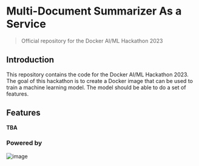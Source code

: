 # Multi-Document Summarizer As a Service
> Official repository for the Docker AI/ML Hackathon 2023

## Introduction

This repository contains the code for the Docker AI/ML Hackathon 2023. The goal of this hackathon is to create a Docker image that can be used to train a machine learning model. The model should be able to do a set of features. 

## Features

**TBA**

### Powered by 
![image](https://img.shields.io/badge/Docker-2CA5E0?style=for-the-badge&logo=docker&logoColor=white)

